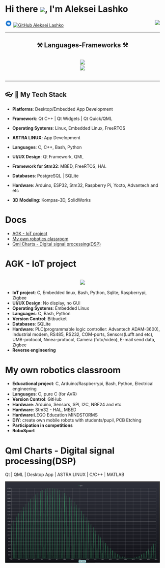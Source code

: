 # Hi there <img src="https://media.giphy.com/media/hvRJCLFzcasrR4ia7z/giphy.gif" width="25px">, I'm Aleksei Lashko

[![Vk: Aleksei Lashko](https://github.com/LASHKOAG/LASHKOAG/blob/main/source/icons8-vk-circled-22.png)](https://vk.com/la6ko)
[![GitHub Aleksei Lashko](https://img.shields.io/github/followers/LASHKOAG?label=follow&style=social)](https://github.com/LASHKOAG)
<img align="right" src="https://visitor-badge.laobi.icu/badge?page_id=LASHKOAG.LASHKOAG" />
<!--
<a href="https://github.com/LASHKOAG" target="blank"><img align="center" src="https://img.shields.io/github/followers/LASHKOAG?label=follow&style=social" height="16" /></a>

"https://www.google.com/
src="https://img.icons8.com/color/344/telegram-app--v1.png"
**LASHKOAG/LASHKOAG** is a ✨ _special_ ✨ repository because its `README.md` (this file) appears on your GitHub profile.

Here are some ideas to get you started:

- 🔭 I’m currently working on ...
- 🌱 I’m currently learning ...
- 👯 I’m looking to collaborate on ...
- 🤔 I’m looking for help with ...
- 💬 Ask me about ...
- 📫 How to reach me: ...
- 😄 Pronouns: ...
- ⚡ Fun fact: ...
-->

 <hr/>
 
<h2 align="center">⚒️ Languages-Frameworks ⚒️</h2>
<br/>
<div align="center">
    <img src="https://skillicons.dev/icons?i=linux,ubuntu,raspberrypi,matlab,arduino" />
    <br/>
    <img src="https://skillicons.dev/icons?i=qt,c,cpp,bash,python,postgres,sqlite" /><br>
</div>

<br/>
<hr/>

## 👓︎ 🔧 My Tech Stack

- **Platforms**: Desktop/Embedded App Development

- **Framework**: Qt C++ | Qt Widgets | Qt Quick/QML

- **Operating Systems**: Linux, Embedded Linux, FreeRTOS

- **ASTRA LINUX**: App Development

- **Languages**: C, C++, Bash, Python

- **UI/UX Design**: Qt Framework, QML

- **Framework for Stm32**: MBED, FreeRTOS, HAL

- **Databases**: PostgreSQL | SQLite

- **Hardware**: Arduino, ESP32, Stm32, Raspberry Pi, Yocto, Advantech and etc

- **3D Modeling**: Kompas-3D, SolidWorks


# Docs

- [AGK - IoT project](#agk---iot-project)
- [My own robotics classroom](#my-own-robotics-classroom)
- [Qml Charts - Digital signal processing(DSP)](#Qml-Charts---Digital-signal-processingDSP)

# AGK - IoT project
<br/>
<div align="center">
    <img src="https://skillicons.dev/icons?i=c,linux,bash,python,sqlite" /><br>
</div>

- **IoT project**: C, Embedded linux, Bash, Python, Sqlite, Raspberrypi, Zigbee
- **UI/UX Design**: No display, no GUI
- **Operating Systems**: Embedded Linux
- **Languages**: C, Bash, Python
- **Version Control**: Bitbucket
- **Databases**: SQLite
- **Hardware**: PLC(programmable logic controller: Advantech ADAM-3600), Industrial modem, RS485, RS232, COM-ports, Sensors(Lufft and etc), UMB-protocol, Nmea-protocol, Camera (foto/video), E-mail send data,  Zigbee<br>
- **Reverse engineering**

# My own robotics classroom

- **Educational project**: C, Arduino/Raspberrypi, Bash, Python, Electrical engineering
- **Languages**: C, pure C (for AVR)
- **Version Control**: GitHub
- **Hardware**: Arduino, Sensors, SPI, I2C, NRF24 and etc
- **Hardware**: Stm32 - HAL, MBED
- **Hardware**:LEGO Education MINDSTORMS
- **DIY**: create own mobile robots with students/pupil, PCB Etching
- **Participation in competitions**
- **RoboSport**

# Qml Charts - Digital signal processing(DSP)

Qt | QML | Desktop App | ASTRA LINUX | C/C++ | MATLAB 

![](./source/qml_charts_digital_signal_1.png)



